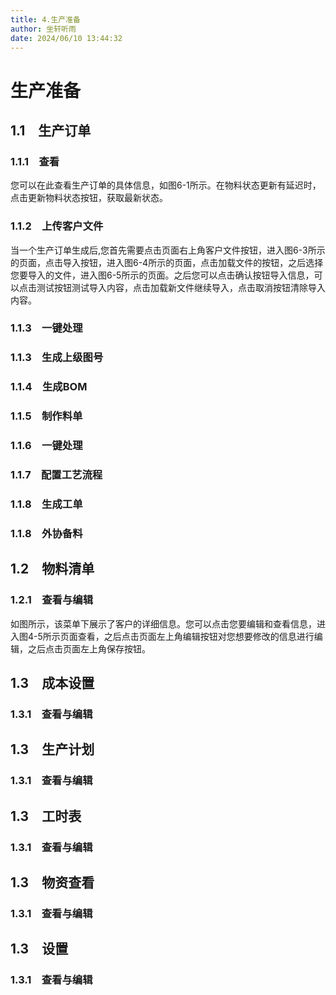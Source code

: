 ```yaml
---
title: 4.生产准备
author: 坐轩听雨
date: 2024/06/10 13:44:32
---
```

# 生产准备
## 1.1　生产订单

### 1.1.1　查看

您可以在此查看生产订单的具体信息，如图6-1所示。在物料状态更新有延迟时，点击更新物料状态按钮，获取最新状态。

### 1.1.2　上传客户文件

当一个生产订单生成后,您首先需要点击页面右上角客户文件按钮，进入图6-3所示的页面，点击导入按钮，进入图6-4所示的页面，点击加载文件的按钮，之后选择您要导入的文件，进入图6-5所示的页面。之后您可以点击确认按钮导入信息，可以点击测试按钮测试导入内容，点击加载新文件继续导入，点击取消按钮清除导入内容。

### 1.1.3　一键处理

### 1.1.3　生成上级图号

### 1.1.4　生成BOM

### 1.1.5　制作料单

### 1.1.6　一键处理

### 1.1.7　配置工艺流程

### 1.1.8　生成工单

### 1.1.8　外协备料



## 1.2　物料清单

### 1.2.1　查看与编辑

如图所示，该菜单下展示了客户的详细信息。您可以点击您要编辑和查看信息，进入图4-5所示页面查看，之后点击页面左上角编辑按钮对您想要修改的信息进行编辑，之后点击页面左上角保存按钮。

## 1.3　成本设置

### 1.3.1　查看与编辑


## 1.3　生产计划

### 1.3.1　查看与编辑

## 1.3　工时表

### 1.3.1　查看与编辑

## 1.3　物资查看

### 1.3.1　查看与编辑

## 1.3　设置

### 1.3.1　查看与编辑
